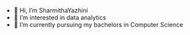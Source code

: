 - 👋 Hi, I’m SharmithaYazhini
- 👀 I’m interested in data analytics
- 🌱 I’m currently pursuing my bachelors in Computer Science


<!---
SharmithaYazhini/SharmithaYazhini is a ✨ special ✨ repository because its `README.md` (this file) appears on your GitHub profile.
You can click the Preview link to take a look at your changes.
--->
